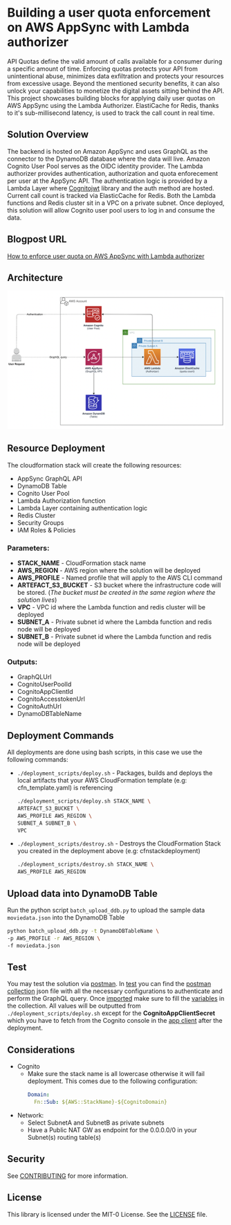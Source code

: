 # Building a user quota enforcement on AWS AppSync with Lambda authorizer
API Quotas define the valid amount of calls available for a consumer during a specific amount of time. Enforcing quotas protects your API from unintentional abuse, minimizes data exfiltration and protects your resources from excessive usage. Beyond the mentioned security benefits, it can also unlock your capabilities to monetize the digital assets sitting behind the API. This project showcases building blocks for applying daily user quotas on AWS AppSync using the Lambda Authorizer. ElastiCache for Redis, thanks to it's sub-millisecond latency, is used to track the call count in real time. 

## Solution Overview
The backend is hosted on Amazon AppSync and uses GraphQL as the connector to the DynamoDB database where the data will live. Amazon Cognito User Pool serves as the OIDC identity provider. The Lambda authorizer provides authentication, authorization and quota enforecement per user at the AppSync API. The authentication logic is provided by a Lambda Layer where [Cognitojwt](https://pypi.org/project/cognitojwt/) library and the auth method are hosted. Current call count is tracked via ElasticCache for Redis. Both the Lambda functions and Redis cluster sit in a VPC on a private subnet. Once deployed, this solution will allow Cognito user pool users to log in and consume the data.



## Blogpost URL
[How to enforce user quota on AWS AppSync with Lambda authorizer](https://aws.amazon.com/blogs/mobile/how-to-enforce-user-quota-on-aws-appsync-with-lambda-authorizer/)

## Architecture

![Alt text](./Architecture.png?raw=true "Architecture Diagram")

## Resource Deployment

The cloudformation stack will create the following resources:
- AppSync GraphQL API
- DynamoDB Table
- Cognito User Pool
- Lambda Authorization function
- Lambda Layer containing authentication logic
- Redis Cluster
- Security Groups
- IAM Roles & Policies

### Parameters:
- **STACK_NAME** - CloudFormation stack name
- **AWS_REGION** - AWS region where the solution will be deployed
- **AWS_PROFILE** - Named profile that will apply to the AWS CLI command
- **ARTEFACT_S3_BUCKET** - S3 bucket where the infrastructure code will be stored. (*The bucket must be created in the same region where the solution lives*)
- **VPC** - VPC id where the Lambda function and redis cluster will be deployed
- **SUBNET_A** - Private subnet id where the Lambda function and redis node will be deployed
- **SUBNET_B** - Private subnet id where the Lambda function and redis node will be deployed

### Outputs:

- GraphQLUrl
- CognitoUserPoolId
- CognitoAppClientId
- CognitoAccesstokenUrl
- CognitoAuthUrl
- DynamoDBTableName

## Deployment Commands
All deployments are done using bash scripts, in this case we use the following commands:
 - ```./deployment_scripts/deploy.sh```    -  Packages, builds and deploys the local artifacts that your AWS CloudFormation template (e.g: cfn_template.yaml) is referencing

   ```bash
   ./deployment_scripts/deploy.sh STACK_NAME \
   ARTEFACT_S3_BUCKET \
   AWS_PROFILE AWS_REGION \
   SUBNET_A SUBNET_B \
   VPC
   ```

 - ```./deployment_scripts/destroy.sh```   -  Destroys the CloudFormation Stack you created in the deployment above (e.g: cfnstackdeployment)
   ```bash
   ./deployment_scripts/destroy.sh STACK_NAME \
   AWS_PROFILE AWS_REGION


## Upload data into DynamoDB Table

Run the python script ```batch_upload_ddb.py``` to upload the sample data ```moviedata.json``` into the DynamoDB Table

```bash
python batch_upload_ddb.py -t DynamoDBTableName \
-p AWS_PROFILE -r AWS_REGION \
-f moviedata.json
```

## Test
You may test the solution via [postman](https://www.postman.com/). In [test](./test/) you can find the [postman collection](https://learning.postman.com/docs/getting-started/creating-the-first-collection/) json file with all the necessary configurations to authenticate and perform the GraphQL query. Once [imported](https://learning.postman.com/docs/getting-started/importing-and-exporting-data/#importing-postman-data) make sure to fill the [variables](https://learning.postman.com/docs/sending-requests/variables/) in the collection. All values will be outputted from ```./deployment_scripts/deploy.sh``` except for the **CognitoAppClientSecret** which you have to fetch from the Cognito console in the [app client](https://docs.aws.amazon.com/cognito/latest/developerguide/user-pool-settings-client-apps.html) after the deployment.

## Considerations
- Cognito
  - Make sure the stack name is all lowercase otherwise it will fail deployment. This comes due to the following configuration:
    ```yaml
    Domain:
      Fn::Sub: ${AWS::StackName}-${CognitoDomain}
    ```
- Network:
  - Select SubnetA and SubnetB as private subnets
  - Have a Public NAT GW as endpoint for the 0.0.0.0/0 in your Subnet(s) routing table(s)

## Security

See [CONTRIBUTING](CONTRIBUTING.md#security-issue-notifications) for more information.

## License

This library is licensed under the MIT-0 License. See the [LICENSE](LICENSE) file.
